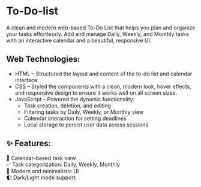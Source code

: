# To-Do-list
A clean and modern web-based To-Do List that helps you plan and organize your tasks effortlessly. Add and manage Daily, Weekly, and Monthly tasks with an interactive calendar and a beautiful, responsive UI.  

## Web Technologies:  
- HTML – Structured the layout and content of the to-do list and calendar interface.  
- CSS – Styled the components with a clean, modern look, hover effects, and responsive design to ensure it works well on all screen sizes.  
- JavaScript – Powered the dynamic functionality:   
  * Task creation, deletion, and editing  
  * Filtering tasks by Daily, Weekly, or Monthly view
  * Calendar interaction for setting deadlines  
  * Local storage to persist user data across sessions  

## ✨ Features:  
📆 Calendar-based task view  
✅ Task categorization: Daily, Weekly, Monthly   
🎨 Modern and minimalistic UI  
🌓 Dark/Light mode support.

